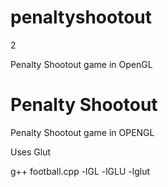 # penaltyshootout

2

Penalty Shootout game in OpenGL

# Penalty Shootout
Penalty Shootout game in OPENGL

Uses Glut  

g++ football.cpp -lGL -lGLU -lglut  
